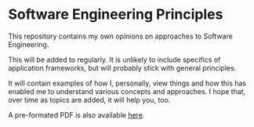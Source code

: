# Software Engineering Principles

This repository contains my own opinions on approaches to Software Engineering.

This will be added to regularly.  It is unlikely to include specifics of application frameworks, but will probably stick with general principles.

It will contain examples of how I, personally, view things and how this has enabled me to understand various concepts and approaches.  I hope that, over time as topics are added, it will help you, too.

A pre-formated PDF is also available [here](softwareengineeringprinciples.pdf).
